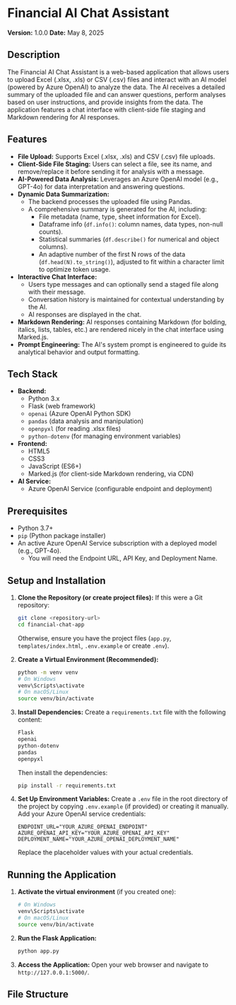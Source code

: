 # Financial AI Chat Assistant

**Version:** 1.0.0
**Date:** May 8, 2025

## Description

The Financial AI Chat Assistant is a web-based application that allows users to upload Excel (.xlsx, .xls) or CSV (.csv) files and interact with an AI model (powered by Azure OpenAI) to analyze the data. The AI receives a detailed summary of the uploaded file and can answer questions, perform analyses based on user instructions, and provide insights from the data. The application features a chat interface with client-side file staging and Markdown rendering for AI responses.

## Features

* **File Upload:** Supports Excel (.xlsx, .xls) and CSV (.csv) file uploads.
* **Client-Side File Staging:** Users can select a file, see its name, and remove/replace it before sending it for analysis with a message.
* **AI-Powered Data Analysis:** Leverages an Azure OpenAI model (e.g., GPT-4o) for data interpretation and answering questions.
* **Dynamic Data Summarization:**
    * The backend processes the uploaded file using Pandas.
    * A comprehensive summary is generated for the AI, including:
        * File metadata (name, type, sheet information for Excel).
        * Dataframe info (`df.info()`: column names, data types, non-null counts).
        * Statistical summaries (`df.describe()` for numerical and object columns).
        * An adaptive number of the first N rows of the data (`df.head(N).to_string()`), adjusted to fit within a character limit to optimize token usage.
* **Interactive Chat Interface:**
    * Users type messages and can optionally send a staged file along with their message.
    * Conversation history is maintained for contextual understanding by the AI.
    * AI responses are displayed in the chat.
* **Markdown Rendering:** AI responses containing Markdown (for bolding, italics, lists, tables, etc.) are rendered nicely in the chat interface using Marked.js.
* **Prompt Engineering:** The AI's system prompt is engineered to guide its analytical behavior and output formatting.

## Tech Stack

* **Backend:**
    * Python 3.x
    * Flask (web framework)
    * `openai` (Azure OpenAI Python SDK)
    * `pandas` (data analysis and manipulation)
    * `openpyxl` (for reading .xlsx files)
    * `python-dotenv` (for managing environment variables)
* **Frontend:**
    * HTML5
    * CSS3
    * JavaScript (ES6+)
    * Marked.js (for client-side Markdown rendering, via CDN)
* **AI Service:**
    * Azure OpenAI Service (configurable endpoint and deployment)

## Prerequisites

* Python 3.7+
* `pip` (Python package installer)
* An active Azure OpenAI Service subscription with a deployed model (e.g., GPT-4o).
    * You will need the Endpoint URL, API Key, and Deployment Name.

## Setup and Installation

1.  **Clone the Repository (or create project files):**
    If this were a Git repository:
    ```bash
    git clone <repository-url>
    cd financial-chat-app
    ```
    Otherwise, ensure you have the project files (`app.py`, `templates/index.html`, `.env.example` or create `.env`).

2.  **Create a Virtual Environment (Recommended):**
    ```bash
    python -m venv venv
    # On Windows
    venv\Scripts\activate
    # On macOS/Linux
    source venv/bin/activate
    ```

3.  **Install Dependencies:**
    Create a `requirements.txt` file with the following content:
    ```txt
    Flask
    openai
    python-dotenv
    pandas
    openpyxl
    ```
    Then install the dependencies:
    ```bash
    pip install -r requirements.txt
    ```

4.  **Set Up Environment Variables:**
    Create a `.env` file in the root directory of the project by copying `.env.example` (if provided) or creating it manually. Add your Azure OpenAI service credentials:
    ```env
    ENDPOINT_URL="YOUR_AZURE_OPENAI_ENDPOINT"
    AZURE_OPENAI_API_KEY="YOUR_AZURE_OPENAI_API_KEY"
    DEPLOYMENT_NAME="YOUR_AZURE_OPENAI_DEPLOYMENT_NAME"
    ```
    Replace the placeholder values with your actual credentials.

## Running the Application

1.  **Activate the virtual environment** (if you created one):
    ```bash
    # On Windows
    venv\Scripts\activate
    # On macOS/Linux
    source venv/bin/activate
    ```

2.  **Run the Flask Application:**
    ```bash
    python app.py
    ```

3.  **Access the Application:**
    Open your web browser and navigate to `http://127.0.0.1:5000/`.

## File Structure